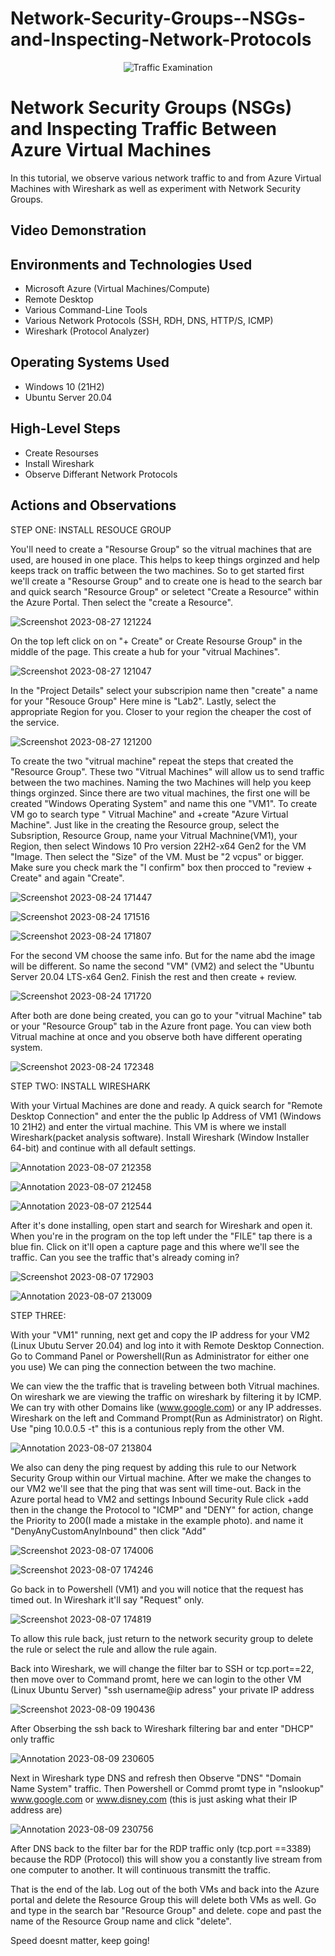 # Network-Security-Groups--NSGs-and-Inspecting-Network-Protocols
<p align="center">
<img src="https://i.imgur.com/Ua7udoS.png" alt="Traffic Examination"/>
</p>

<h1>Network Security Groups (NSGs) and Inspecting Traffic Between Azure Virtual Machines</h1>
In this tutorial, we observe various network traffic to and from Azure Virtual Machines with Wireshark as well as experiment with Network Security Groups. <br />


<h2>Video Demonstration</h2>



<h2>Environments and Technologies Used</h2>

- Microsoft Azure (Virtual Machines/Compute)
- Remote Desktop
- Various Command-Line Tools
- Various Network Protocols (SSH, RDH, DNS, HTTP/S, ICMP)
- Wireshark (Protocol Analyzer)

<h2>Operating Systems Used </h2>

- Windows 10 (21H2)
- Ubuntu Server 20.04

<h2>High-Level Steps</h2>

- Create Resourses
- Install Wireshark
- Observe Differant Network Protocols


<h2>Actions and Observations</h2>
STEP ONE: INSTALL RESOUCE GROUP
<p>
You'll need to create a "Resourse Group" so the vitrual machines that are used, are housed in one place. This helps to keep things orginzed and help keeps track on traffic between the two machines. 
So to get started first we'll create a "Resourse Group" and to create one is head to the search bar and quick search "Resource Group" or seletect "Create a Resource" within the Azure Portal. Then select the "create a Resource".
  
  
 ![Screenshot 2023-08-27 121224](https://github.com/Leibwatcher/Network-Security-Groups--NSGs-and-Inspecting-Network-Protocols/assets/137578446/0e455b1d-680e-45e2-93b7-1918ff4a9c7f)

On the top left click on on "+ Create" or Create Resourse Group" in the middle of the page. This create a hub for your "vitrual Machines".

![Screenshot 2023-08-27 121047](https://github.com/Leibwatcher/Network-Security-Groups--NSGs-and-Inspecting-Network-Protocols/assets/137578446/a948cee7-d235-4d38-a230-7a32e704b50b)

In the "Project Details" select your subscripion name then "create" a name for your "Resouce Group" Here mine is "Lab2". Lastly, select the appropriate Region for you. Closer to your region the cheaper the cost of the service.


![Screenshot 2023-08-27 121200](https://github.com/Leibwatcher/Network-Security-Groups--NSGs-and-Inspecting-Network-Protocols/assets/137578446/2c6fc021-48a4-4951-9262-4c2c4be92c39)

To create the two "vitrual machine" repeat the steps that created the "Resource Group". These two "Vitrual Machines" will allow us to send traffic between the two machines. Naming the two Machines  will help you keep things orginzed. Since there are two vitual machines, the first one will be created "Windows Operating System" and name this one "VM1". To create VM go to search type " Vitrual Machine" and +create "Azure Virtual Machine". Just like in the creating the Resource group, select the Subsription, Resource Group, name your Vitrual Machnine(VM1), your Region, then select Windows 10 Pro version 22H2-x64 Gen2 for the VM "Image. Then select the "Size" of the VM. Must be "2 vcpus" or bigger. Make sure you check mark the "I confirm" box then procced to "review + Create" and again "Create".

![Screenshot 2023-08-24 171447](https://github.com/Leibwatcher/Network-Security-Groups--NSGs-and-Inspecting-Network-Protocols/assets/137578446/67d80e13-8c1f-4b23-9257-4e69377e5c95)

![Screenshot 2023-08-24 171516](https://github.com/Leibwatcher/Network-Security-Groups--NSGs-and-Inspecting-Network-Protocols/assets/137578446/cef2d31e-6bde-46f0-87f8-3167e2c9869e)


![Screenshot 2023-08-24 171807](https://github.com/Leibwatcher/Network-Security-Groups--NSGs-and-Inspecting-Network-Protocols/assets/137578446/54d47afa-6037-4b82-a3b2-23baa8a32ecc)



For the second VM choose the same info. But for the name abd the image will be different. So name the second "VM" (VM2) and select the "Ubuntu Server 20.04 LTS-x64 Gen2. Finish the rest and then create + review.   

![Screenshot 2023-08-24 171720](https://github.com/Leibwatcher/Network-Security-Groups--NSGs-and-Inspecting-Network-Protocols/assets/137578446/5f40ccd9-584a-4576-b21c-a95bbbc81d89)

After both are done being created, you can go to your "vitrual Machine" tab or your "Resource Group" tab in the Azure front page. You can view both Vitrual machine at once and you observe both have different operating system. 

![Screenshot 2023-08-24 172348](https://github.com/Leibwatcher/Network-Security-Groups--NSGs-and-Inspecting-Network-Protocols/assets/137578446/d485a0c4-386e-49c2-bb02-765f4aa1405c)


STEP TWO: INSTALL WIRESHARK

With your Virtual Machines are done and ready. A quick search for "Remote Desktop Connection" and enter the the public Ip Address of VM1 (Windows 10 21H2) and enter the virtual machine. This VM is where we install Wireshark(packet analysis software).
Install Wireshark (Window Installer 64-bit) and continue with all default settings.


![Annotation 2023-08-07 212358](https://github.com/Leibwatcher/Network-Security-Groups--NSGs-and-Inspecting-Network-Protocols/assets/137578446/32190aee-3e34-46a2-898a-50ee9de589bc)

![Annotation 2023-08-07 212458](https://github.com/Leibwatcher/Network-Security-Groups--NSGs-and-Inspecting-Network-Protocols/assets/137578446/33cc9b0c-743b-4912-b913-8cb19735dd69)

![Annotation 2023-08-07 212544](https://github.com/Leibwatcher/Network-Security-Groups--NSGs-and-Inspecting-Network-Protocols/assets/137578446/8d6959c4-c6ce-4998-be0b-b2ef5f909564)

After it's done installing, open start and search for Wireshark and open it. When you're in the program on the top left under the "FILE" tap there is a blue fin. Click on it'll open a capture page and this where we'll see the traffic. Can you see the traffic that's already coming in?


![Screenshot 2023-08-07 172903](https://github.com/Leibwatcher/Network-Security-Groups--NSGs-and-Inspecting-Network-Protocols/assets/137578446/9f5ccc9f-2694-4d8b-a848-4c9bef3a2961)

![Annotation 2023-08-07 213009](https://github.com/Leibwatcher/Network-Security-Groups--NSGs-and-Inspecting-Network-Protocols/assets/137578446/e0ed93d1-7150-4a1a-bd6a-3a9ccbe88a1f)


STEP THREE: 

With your "VM1" running, next get and copy the IP address for your VM2 (Linux Ubutu Server 20.04) and log into it with Remote Desktop Connection. Go to Command Panel or Powershell(Run as Administrator for either one you use) 
We can ping the connection between the two machine. 

We can view the the traffic that is traveling between both Vitrual machines. On wireshark we are viewing the traffic on wireshark by filtering it by ICMP. We can try with other Domains like (www.google.com) or any IP addresses.  
Wireshark on the left and Command Prompt(Run as Administrator) on Right. Use "ping 10.0.0.5 -t" this is a contunious reply from the other VM. 

![Annotation 2023-08-07 213804](https://github.com/Leibwatcher/Network-Security-Groups--NSGs-and-Inspecting-Network-Protocols/assets/137578446/a4450174-62e2-47e1-9988-ff358307efbc)

We also can deny the ping request by adding this rule to our Network Security Group within our Virtual machine. After we make the changes to our VM2 we'll see that the ping that was sent will time-out. 
Back in the Azure portal head to VM2 and settings Inbound Security Rule click +add then in the change the Protocol to "ICMP" and "DENY" for action, change the Priority to 200(I made a mistake in the example photo). and name it "DenyAnyCustomAnyInbound" then click "Add" 

![Screenshot 2023-08-07 174006](https://github.com/Leibwatcher/Network-Security-Groups--NSGs-and-Inspecting-Network-Protocols/assets/137578446/c67cc9b5-3ae3-43d1-b1ba-bef8d6c9b793)

![Screenshot 2023-08-07 174246](https://github.com/Leibwatcher/Network-Security-Groups--NSGs-and-Inspecting-Network-Protocols/assets/137578446/90be9fc2-02a7-42f2-8239-621a804b1f96)

Go back in to Powershell (VM1) and you will notice that the request has timed out. In Wireshark it'll say "Request" only.

![Screenshot 2023-08-07 174819](https://github.com/Leibwatcher/Network-Security-Groups--NSGs-and-Inspecting-Network-Protocols/assets/137578446/61f7fa54-c5ab-4f97-8b33-26886824e105)

To allow this rule back, just return to the network security group to delete the rule or select the rule and allow the rule again.

Back into Wireshark, we will change the filter bar to SSH or tcp.port==22, then move over to Command promt, here we can login to the other VM (Linux Ubuntu Server) "ssh username@ip adress" your private IP address

![Screenshot 2023-08-09 190436](https://github.com/Leibwatcher/Network-Security-Groups--NSGs-and-Inspecting-Network-Protocols/assets/137578446/e1038974-d5fe-4d08-9fa5-d19a2166fdea)

After Obserbing the ssh back to Wireshark filtering bar and enter "DHCP" only traffic 

![Annotation 2023-08-09 230605](https://github.com/Leibwatcher/Network-Security-Groups--NSGs-and-Inspecting-Network-Protocols/assets/137578446/9807e216-ae94-414a-91d4-8f4d5ca3bfab)

Next in Wireshark type DNS and refresh then Observe "DNS" "Domain Name System" traffic. Then Powershell or Commd promt type in "nslookup" www.google.com or www.disney.com (this is just asking what their IP address are) 

![Annotation 2023-08-09 230756](https://github.com/Leibwatcher/Network-Security-Groups--NSGs-and-Inspecting-Network-Protocols/assets/137578446/f6f517aa-d4a7-4fe6-b448-75e3e1b1f10c)

After DNS back to the filter bar for the RDP traffic only (tcp.port ==3389) because the RDP (Protocol) this will show you a constantly live stream from one computer to another. It will continuous transmitt the traffic.

That is the end of the lab. Log out of the both VMs and back into the Azure portal and delete the Resource Group this will delete both VMs as well. Go and type in the search bar "Resource Group" and delete. cope and past the name of the Resource Group name and click "delete".



Speed doesnt matter, keep going!
